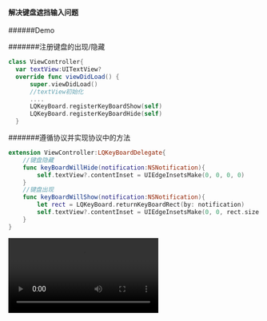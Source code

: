 #### 解决键盘遮挡输入问题

######Demo

#######注册键盘的出现/隐藏
```swift
class ViewController{
  var textView:UITextView?
  override func viewDidLoad() {
      super.viewDidLoad()
      //textView初始化
      ....
      LQKeyBoard.registerKeyBoardShow(self)
      LQKeyBoard.registerKeyBoardHide(self)
  }
```
#######遵循协议并实现协议中的方法
```swift
extension ViewController:LQKeyBoardDelegate{
    //键盘隐藏
    func keyBoardWillHide(notification:NSNotification){
        self.textView?.contentInset = UIEdgeInsetsMake(0, 0, 0, 0)
    }
    //键盘出现
    func keyBoardWillShow(notification:NSNotification){
        let rect = LQKeyBoard.returnKeyBoardRect(by: notification)
        self.textView?.contentInset = UIEdgeInsetsMake(0, 0, rect.size.height, 0)
    }
}
```

![](http://127.0.0.1/123.mov)

